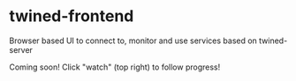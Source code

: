 # twined-frontend
Browser based UI to connect to, monitor and use services based on twined-server

Coming soon! Click "watch" (top right) to follow progress!

